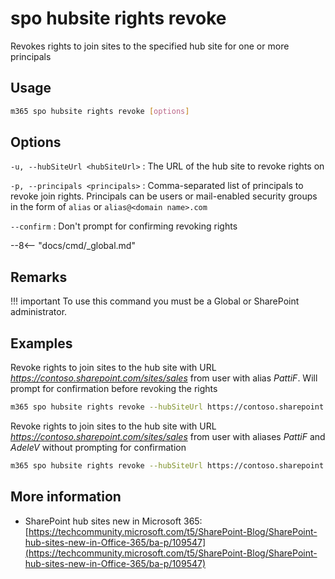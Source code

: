 # spo hubsite rights revoke

Revokes rights to join sites to the specified hub site for one or more principals

## Usage

```sh
m365 spo hubsite rights revoke [options]
```

## Options

`-u, --hubSiteUrl <hubSiteUrl>`
: The URL of the hub site to revoke rights on

`-p, --principals <principals>`
: Comma-separated list of principals to revoke join rights. Principals can be users or mail-enabled security groups in the form of `alias` or `alias@<domain name>.com`

`--confirm`
: Don't prompt for confirming revoking rights

--8<-- "docs/cmd/_global.md"

## Remarks

!!! important
    To use this command you must be a Global or SharePoint administrator.

## Examples

Revoke rights to join sites to the hub site with URL _https://contoso.sharepoint.com/sites/sales_ from user with alias _PattiF_. Will prompt for confirmation before revoking the rights

```sh
m365 spo hubsite rights revoke --hubSiteUrl https://contoso.sharepoint.com/sites/sales --principals PattiF
```

Revoke rights to join sites to the hub site with URL _https://contoso.sharepoint.com/sites/sales_ from user with aliases _PattiF_ and _AdeleV_ without prompting for confirmation

```sh
m365 spo hubsite rights revoke --hubSiteUrl https://contoso.sharepoint.com/sites/sales --principals "PattiF,AdeleV" --confirm
```

## More information

- SharePoint hub sites new in Microsoft 365: [https://techcommunity.microsoft.com/t5/SharePoint-Blog/SharePoint-hub-sites-new-in-Office-365/ba-p/109547](https://techcommunity.microsoft.com/t5/SharePoint-Blog/SharePoint-hub-sites-new-in-Office-365/ba-p/109547)
